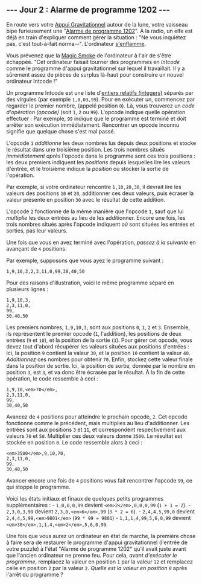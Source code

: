 ## --- Jour 2 : Alarme de programme 1202 ---

En route vers votre [Appui Gravitationnel](https://fr.wikipedia.org/wiki/Assistance_gravitationnelle) autour de la lune, votre vaisseau bipe furieusement une "[Alarme de programme 1202](https://www.hq.nasa.gov/alsj/a11/a11.landing.html#1023832)". À la radio, un elfe est déjà en train d'expliquer comment gérer la situation : "Ne vous inquiétez pas, c'est tout-à-fait norma--". L'ordinateur [s'enflamme](https://en.wikipedia.org/wiki/Halt_and_Catch_Fire).

Vous prévenez que la [Magic Smoke](https://fr.wiktionary.org/wiki/magic_smoke) de l'ordinateur à l'air de s'être échappée. "Cet ordinateur faisait tourner des programmes en *Intcode* comme le programme d'appui gravitationnel sur lequel il travaillait. Il y a sûrement assez de pièces de surplus  là-haut pour construire un nouvel ordinateur Intcode !"

Un programme Intcode est une liste d'[entiers relatifs (integers)](https://fr.wikipedia.org/wiki/Entier_relatif) séparés par des virgules (par exemple ``1,0,03,99``). Pour en exécuter un, commencez par regarder le premier nombre, (appelé position `0`). Là, vous trouverez un *code d'opération (opcode)* (soit `1`, `2` ou `99`). L'opcode indique quelle opération effectuer : Par exemple, `99` indique que le programme est terminé et doit arrêter son exécution immédiatement. Rencontrer un opcode inconnu signifie que quelque chose s'est mal passé.

L'opcode `1` *additionne* les deux nombres lus depuis deux positions et stocke le résultat dans une troisième position. Les trois nombres situés *immédiatement après* l'opcode dans le programme sont ces trois positions : les deux premiers indiquent les *positions* depuis lesquelles lire les valeurs d'entrée, et le troisième indique la *position* où stocker la sortie de l'opération.

Par exemple, si votre ordinateur rencontre ``1,10,20,30``, il devrait lire les valeurs des positions `10` et `20`, additionner ces deux valeurs, puis écraser la valeur présente en position `30` avec le résultat de cette addition.

L'opcode `2` fonctionne de la même manière que l'opcode `1`, sauf que lui *multiplie* les deux entrées au lieu de les additionner. Encore une fois, les trois nombres situés après l'opcode indiquent *où* sont situées les entrées et sorties, pas leur valeurs.

Une fois que vous en avez terminé avec l'opération, *passez à la suivante* en avançant de `4` positions.

Par exemple, supposons que vous ayez le programme suivant :

```Intcode
1,9,10,3,2,3,11,0,99,30,40,50
```

Pour des raisons d'illustration, voici le même programme séparé en plusieurs lignes :

```Intcode
1,9,10,3,
2,3,11,0,
99,
30,40,50
```

Les premiers nombres, ``1,9,10,3``, sont aux positions `0`, `1`, `2` et `3`. Ensemble, ils représentent le premier opcode (`1`, l'addition), les positions de deux entrées (`9` et `10`), et la position de la sortie (`3`). Pour gérer cet opcode, vous devez tout d'abord récupérer les valeurs situées aux positions d'entrées : Ici, la position `9` contient la valeur `30`, et la position `10` contient la valeur `40`. *Additionnez* ces nombres pour obtenir `70`. Enfin, stockez cette valeur finale dans la position de sortie. Ici, la position de sortie, donnée par le nombre en position `3`, est `3`, et va donc être écrasée par le résultat. À la fin de cette opération, le code ressemble à ceci :

```Intcode
1,9,10,<em>70</em>,
2,3,11,0,
99,
30,40,50
```

Avancez de `4` positions pour atteindre le prochain opcode, `2`. Cet opcode fonctionne comme le précédent, mais multiplies au lieu d'additionner. Les entrées sont aux positions `3` et `11`, et correspondent respectivement aux valeurs `70` et `50`. Multiplier ces deux valeurs donne `3500`. Le résultat est stockée en position `0`. Le code ressemble alors à ceci :

```Intcode
<em>3500</em>,9,10,70,
2,3,11,0,
99,
30,40,50
```

Avancer encore une fois de `4` positions vous fait rencontrer l'opcode `99`, ce qui stoppe le programme.

Voici les états initiaux et finaux de quelques petits programmes supplémentaires :
    - ``1,0,0,0,99`` devient ``<em>2</em>,0,0,0,99`` (``1 + 1 = 2``).
    - ``2,3,0,3,99`` devient ``2,3,0,<em>6</em>,99`` (``3 * 2 = 6``).
    - ``2,4,4,5,99,0`` devient ``2,4,4,5,99,<em>9801</em>`` (``99 * 99 = 9801``)
    - ``1,1,1,4,99,5,6,0,99`` devient ``<em>30</em>,1,1,4,<em>2</em>,5,6,0,99``.

Une fois que vous aurez un ordinateur en état de marche, la première chose à faire sera de restaurer le programme d'appui gravitationnel (l'entrée de votre puzzle) à l'état "Alarme de programme 1202" qu'il avait juste avant que l'ancien ordinateur ne prenne feu. Pour cela, *avant d'exécuter le programme*, remplacez la valeur en position `1` par la valeur `12` et remplacez celle en position `2` par la valeur `2`. *Quelle est la valeur en position `0`* après l'arrêt du programme ?